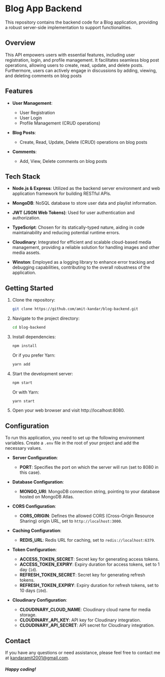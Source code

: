 # Blog App Backend

This repository contains the backend code for a Blog application, providing a robust server-side implementation to support functionalities.

## Overview

This API empowers users with essential features, including user registration, login, and profile management. It facilitates seamless blog post operations, allowing users to create, read, update, and delete posts. Furthermore, users can actively engage in discussions by adding, viewing, and deleting comments on blog posts

## Features

-   **User Management**:

    -   User Registration
    -   User Login
    -   Profile Management (CRUD operations)

-   **Blog Posts**:

    -   Create, Read, Update, Delete (CRUD) operations on blog posts

-   **Comments**:
    -   Add, View, Delete comments on blog posts

## Tech Stack

-   **Node.js & Express**: Utilized as the backend server environment and web application framework for building RESTful APIs.

-   **MongoDB**: NoSQL database to store user data and playlist information.

-   **JWT (JSON Web Tokens)**: Used for user authentication and authorization.

-   **TypeScript**: Chosen for its statically-typed nature, aiding in code maintainability and reducing potential runtime errors.

-   **Cloudinary**: Integrated for efficient and scalable cloud-based media management, providing a reliable solution for handling images and other media assets.

-   **Winston**: Employed as a logging library to enhance error tracking and debugging capabilities, contributing to the overall robustness of the application.

## Getting Started

1. Clone the repository:

    ```bash
    git clone https://github.com/amit-kandar/blog-backend.git
    ```

2. Navigate to the project directory:
    ```bash
    cd blog-backend
    ```
3. Install dependencies:

    ```bash
    npm install
    ```

    Or if you prefer Yarn:

    ```bash
    yarn add
    ```

4. Start the development server:
    ```bash
    npm start
    ```
    Or with Yarn:
    ```bash
    yarn start
    ```
5. Open your web browser and visit http://localhost:8080.

## Configuration

To run this application, you need to set up the following environment variables. Create a `.env` file in the root of your project and add the necessary values.

-   **Server Configuration**:

    -   **PORT**: Specifies the port on which the server will run (set to 8080 in this case).

-   **Database Configuration**:

    -   **MONGO_URI**: MongoDB connection string, pointing to your database hosted on MongoDB Atlas.

-   **CORS Configuration**:

    -   **CORS_ORIGIN**: Defines the allowed CORS (Cross-Origin Resource Sharing) origin URL, set to `http://localhost:3000`.

-   **Caching Configuration**:

    -   **REDIS_URL**: Redis URL for caching, set to `redis://localhost:6379`.

-   **Token Configuration**:

    -   **ACCESS_TOKEN_SECRET**: Secret key for generating access tokens.
    -   **ACCESS_TOKEN_EXPIRY**: Expiry duration for access tokens, set to 1 day (`1d`).
    -   **REFRESH_TOKEN_SECRET**: Secret key for generating refresh tokens.
    -   **REFRESH_TOKEN_EXPIRY**: Expiry duration for refresh tokens, set to 10 days (`10d`).

-   **Cloudinary Configuration**:
    -   **CLOUDINARY_CLOUD_NAME**: Cloudinary cloud name for media storage.
    -   **CLOUDINARY_API_KEY**: API key for Cloudinary integration.
    -   **CLOUDINARY_API_SECRET**: API secret for Cloudinary integration.

## Contact

If you have any questions or need assistance, please feel free to contact me at kandaramit2001@gmail.com.

##### Happy coding!

